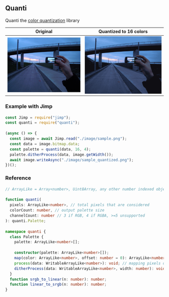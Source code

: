 ## Quanti

Quanti the [color quantization](https://en.wikipedia.org/wiki/Color_quantization) library

| Original                        | Quantized to 16 colors                     |
| ------------------------------- | ------------------------------------------ |
| ![original](./image/sample.png) | ![quantized](./image/sample_quantized.png) |

### Example with Jimp

```ts
const Jimp = require("jimp");
const quanti = require("quanti");

(async () => {
  const image = await Jimp.read("./image/sample.png");
  const data = image.bitmap.data;
  const palette = quanti(data, 16, 4);
  palette.ditherProcess(data, image.getWidth());
  await image.writeAsync("./image/sample_quantized.png");
})();
```

### Reference

```ts
// ArrayLike = Array<number>, Uint8Array, any other number indexed object with length

function quanti(
  pixels: ArrayLike<number>, // total pixels that are considered
  colorCount: number, // output palette size
  channelCount: number // 3 if RGB, 4 if RGBA, >=5 unsupported
): quanti.Palette;

namespace quanti {
  class Palette {
    palette: ArrayLike<number>[];

    constructor(palette: ArrayLike<number>[]);
    map(color: ArrayLike<number>, offset: number = 0): ArrayLike<number>; // mapping one color
    process(data: WritableArrayLike<number>): void; // mapping pixels data
    ditherProcess(data: WritableArrayLike<number>, width: number): void; // mapping pixels data with dithering
  }
  function srgb_to_linear(n: number): number;
  function linear_to_srgb(n: number): number;
}
```
